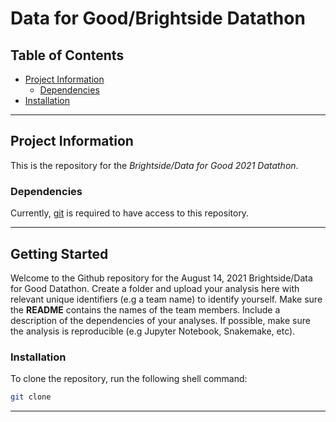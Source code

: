 <!-- README TITLE -->
# Data for Good/Brightside Datathon 

<!-- TABLE OF CONTENTS -->
## Table of Contents

* [Project Information](#project-information)
  + [Dependencies](#dependencies)
* [Installation](#installation)

***
<!-- PROJECT INFORMATION -->
## Project Information

This is the repository for the *Brightside/Data for Good 2021 Datathon*. 

### Dependencies

Currently, [git](https://ubc-mds.github.io/resources_pages/install_ds_stack_mac/#git) is required to have access to this repository.

***
<!-- GETING STARTED -->

## Getting Started

Welcome to the Github repository for the August 14, 2021 Brightside/Data for Good Datathon. Create a folder and upload your analysis here with relevant unique identifiers (e.g a team name) to identify yourself. Make sure the **README** contains the names of the team members. Include a description of the dependencies of your analyses. If possible, make sure the analysis is reproducible (e.g Jupyter Notebook, Snakemake, etc).

### Installation

To clone the repository, run the following shell command: 
```sh
git clone 
```

***